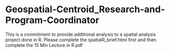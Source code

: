 # Geospatial-Centroid_Research-and-Program-Coordinator
This is a commitment to provide additional analysis to a spatial analysis project done in R. Please complete the spatialR_brief.html first and then complete the 15 Min Lecture in R.pdf
